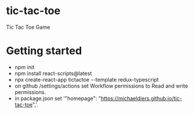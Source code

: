 # tic-tac-toe
Tic Tac Toe Game

# Getting started
- npm init
- npm install react-scripts@latest
- npx create-react-app tictactoe --template redux-typescript
- on github /settings/actions set Workflow permissions to Read and write permissions.
- in package.json set '"homepage": "https://michaeldiers.github.io/tic-tac-toe",'.